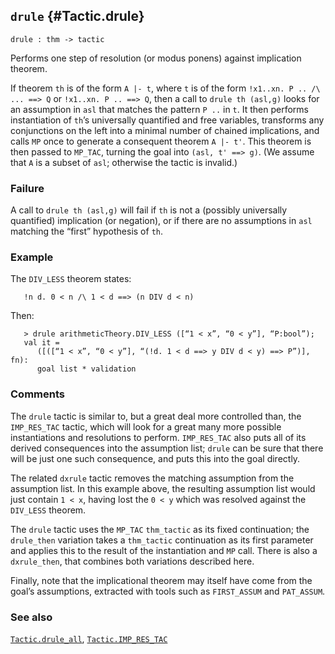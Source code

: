 ## `drule` {#Tactic.drule}


```
drule : thm -> tactic
```



Performs one step of resolution (or modus ponens) against implication theorem.


If theorem `th` is of the form `A |- t`, where `t` is of the form
`!x1..xn. P .. /\ ... ==> Q` or `!x1..xn. P .. ==> Q`, then a call to
`drule th (asl,g)` looks for an assumption in `asl` that matches the
pattern `P ..` in `t`. It then performs instantiation of `th`’s
universally quantified and free variables, transforms any conjunctions
on the left into a minimal number of chained implications, and calls
`MP` once to generate a consequent theorem `A |- t'`. This theorem is
then passed to `MP_TAC`, turning the goal into `(asl, t' ==> g)`. (We
assume that `A` is a subset of `asl`; otherwise the tactic is
invalid.)

### Failure

A call to `drule th (asl,g)` will fail if `th` is not a (possibly
universally quantified) implication (or negation), or if there are no
assumptions in `asl` matching the “first” hypothesis of `th`.

### Example

The `DIV_LESS` theorem states:
    
       !n d. 0 < n /\ 1 < d ==> (n DIV d < n)
    
Then:
    
       > drule arithmeticTheory.DIV_LESS ([“1 < x”, “0 < y”], “P:bool”);
       val it =
          ([([“1 < x”, “0 < y”], “(!d. 1 < d ==> y DIV d < y) ==> P”)], fn):
          goal list * validation
    

### Comments

The `drule` tactic is similar to, but a great deal more controlled
than, the `IMP_RES_TAC` tactic, which will look for a great many more
possible instantiations and resolutions to perform. `IMP_RES_TAC` also
puts all of its derived consequences into the assumption list; `drule`
can be sure that there will be just one such consequence, and puts
this into the goal directly.

The related `dxrule` tactic removes the matching assumption from the
assumption list. In this example above, the resulting assumption list
would just contain `1 < x`, having lost the `0 < y` which was
resolved against the `DIV_LESS` theorem.

The `drule` tactic uses the `MP_TAC` `thm_tactic` as its fixed
continuation; the `drule_then` variation takes a `thm_tactic`
continuation as its first parameter and applies this to the result of
the instantiation and `MP` call. There is also a `dxrule_then`, that
combines both variations described here.

Finally, note that the implicational theorem may itself have come from
the goal’s assumptions, extracted with tools such as `FIRST_ASSUM` and
`PAT_ASSUM`.

### See also

[`Tactic.drule_all`](#Tactic.drule_all), [`Tactic.IMP_RES_TAC`](#Tactic.IMP_RES_TAC)

